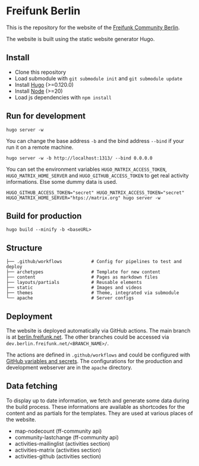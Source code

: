 # Freifunk Berlin

This is the repository for the website of the [Freifunk Community Berlin](https://berlin.freifunk.net).

The website is built using the static website generator Hugo.

## Install

- Clone this repository
- Load submodule with `git submodule init` and `git submodule update`
- Install [Hugo](https://gohugo.io/installation/) (>=0.120.0)
- Install [Node](https://nodejs.org/en/download/package-manager/current) (>=20)
- Load js dependencies with `npm install`

## Run for development

```console
hugo server -w
```

You can change the base address `-b` and the bind address `--bind` if your run it on a remote machine.

```console
hugo server -w -b http://localhost:1313/ --bind 0.0.0.0
```

You can set the environment variables `HUGO_MATRIX_ACCESS_TOKEN`, `HUGO_MATRIX_HOME_SERVER` and `HUGO_GITHUB_ACCESS_TOKEN` to get real activity informations. Else some dummy data is used.

```console
HUGO_GITHUB_ACCESS_TOKEN="secret" HUGO_MATRIX_ACCESS_TOKEN="secret" HUGO_MATRIX_HOME_SERVER="htps://matrix.org" hugo server -w
```

## Build for production

```console
hugo build --minify -b <baseURL>
```

## Structure

```text
├── .github/workflows           # Config for pipelines to test and deploy
├── archetypes                  # Template for new content
├── content                     # Pages as markdown files
├── layouts/partials            # Reusable elements
├── static                      # Images and videos
├── themes                      # Theme, integrated via submodule
└── apache                      # Server configs
```

## Deployment

The website is deployed automatically via GitHub actions. The main branch is at [berlin.freifunk.net](https://berlin.freifunk.net). The other branches could be accessed via `dev.berlin.freifunk.net/<BRANCH_NAME>/`.

The actions are defined in `.github/workflows` and could be configured with [GitHub variables and secrets](https://github.com/freifunk-berlin/berlin.freifunk.net/settings/secrets/actions). The configurations for the production and development webserver are in the `apache` directory.

## Data fetching

To display up to date information, we fetch and generate some data during the build process. These informations are available as shortcodes for the content and as partials for the templates. They are used at various places of the website.

- map-nodecount (ff-community api)
- community-lastchange (ff-community api)
- activities-mailinglist (activities section)
- activities-matrix (activities section)
- activities-github (activities section)
